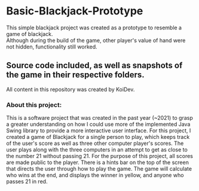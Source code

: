 # Basic-Blackjack-Prototype

This simple blackjack project was created as a prototype to resemble a game of blackjack.  
Although during the build of the game, other player's value of hand were not hidden, functionality still worked.  

## Source code included, as well as snapshots of the game in their respective folders.

All content in this repository was created by KoiDev.

### About this project:

This is a software project that was created in the past year (~2021) to grasp a greater understanding on how I could use more of the implemented Java Swing library to provide a more interactive user interface. For this project, I created a game of Blackjack for a single person to play, which keeps track of the user's score as well as three other computer player's scores. The user plays along with the three computers in an attempt to get as close to the number 21 without passing 21. For the purpose of this project, all scores are made public to the player. There is a hints bar on the top of the screen that directs the user through how to play the game. The game will calculate who wins at the end, and displays the winner in yellow, and anyone who passes 21 in red.

